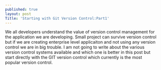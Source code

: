 ```yaml
---
published: true
layout: post
Title: 'Starting with Git Version Control:Part1'
---
```

We all developers understand the value of version control management for the application we are developing. Small project can survive version control but if we are creating enterprise level applicaiton and not using any version control we are in big trouble. I am not going to write about the various version control systems available and which one is better in this post but start directly with the GIT version control which currently is the most popular version control.
